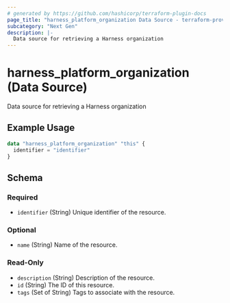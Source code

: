 ```yaml
---
# generated by https://github.com/hashicorp/terraform-plugin-docs
page_title: "harness_platform_organization Data Source - terraform-provider-harness"
subcategory: "Next Gen"
description: |-
  Data source for retrieving a Harness organization
---
```


# harness_platform_organization (Data Source)

Data source for retrieving a Harness organization

## Example Usage

```terraform
data "harness_platform_organization" "this" {
  identifier = "identifier"
}
```

<!-- schema generated by tfplugindocs -->
## Schema

### Required

- `identifier` (String) Unique identifier of the resource.

### Optional

- `name` (String) Name of the resource.

### Read-Only

- `description` (String) Description of the resource.
- `id` (String) The ID of this resource.
- `tags` (Set of String) Tags to associate with the resource.


